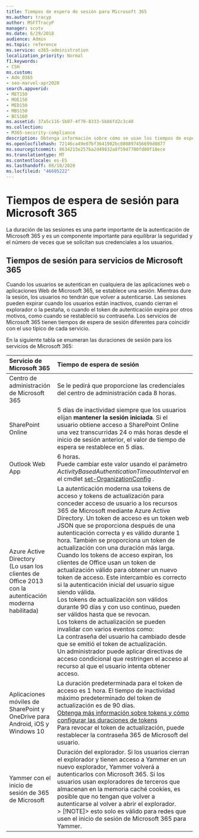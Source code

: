 ```yaml
---
title: Tiempos de espera de sesión para Microsoft 365
ms.author: tracyp
author: MSFTTracyP
manager: scotv
ms.date: 6/29/2018
audience: Admin
ms.topic: reference
ms.service: o365-administration
localization_priority: Normal
f1.keywords:
- CSH
ms.custom:
- Adm_O365
- seo-marvel-apr2020
search.appverid:
- MET150
- MOE150
- MED150
- MBS150
- BCS160
ms.assetid: 37a5c116-5b07-4f70-8333-5b86fd2c3c40
ms.collection:
- M365-security-compliance
description: Obtenga información sobre cómo se usan los tiempos de espera de sesión para equilibrar la seguridad y la facilidad de acceso en las aplicaciones cliente de Microsoft 365.
ms.openlocfilehash: 72146ca49e07bf3641982bc880897456699d0877
ms.sourcegitcommit: 8634215e257ba2d49832a8f5947700fd00f18ece
ms.translationtype: MT
ms.contentlocale: es-ES
ms.lasthandoff: 08/10/2020
ms.locfileid: "46605222"
---
```

# <a name="session-timeouts-for-microsoft-365"></a>Tiempos de espera de sesión para Microsoft 365

La duración de las sesiones es una parte importante de la autenticación de Microsoft 365 y es un componente importante para equilibrar la seguridad y el número de veces que se solicitan sus credenciales a los usuarios.
  
## <a name="session-times-for-microsoft-365-services"></a>Tiempos de sesión para servicios de Microsoft 365

Cuando los usuarios se autentican en cualquiera de las aplicaciones web o aplicaciones Web de Microsoft 365, se establece una sesión. Mientras dure la sesión, los usuarios no tendrán que volver a autenticarse. Las sesiones pueden expirar cuando los usuarios están inactivos, cuando cierran el explorador o la pestaña, o cuando el token de autenticación expira por otros motivos, como cuando se restableció su contraseña. Los servicios de Microsoft 365 tienen tiempos de espera de sesión diferentes para coincidir con el uso típico de cada servicio.
  
En la siguiente tabla se enumeran las duraciones de sesión para los servicios de Microsoft 365:
  
|**Servicio de Microsoft 365**|**Tiempo de espera de sesión**|
|:-----|:-----|
|Centro de administración de Microsoft 365  <br/> |Se le pedirá que proporcione las credenciales del centro de administración cada 8 horas.  <br/> |
|SharePoint Online  <br/> |5 días de inactividad siempre que los usuarios elijan **mantener la sesión iniciada**. Si el usuario obtiene acceso a SharePoint Online una vez transcurridas 24 o más horas desde el inicio de sesión anterior, el valor de tiempo de espera se restablece en 5 días.  <br/> |
|Outlook Web App  <br/> |6 horas.  <br/> Puede cambiar este valor usando el parámetro _ActivityBasedAuthenticationTimeoutInterval_ en el cmdlet [set-OrganizationConfig](https://go.microsoft.com/fwlink/p/?LinkId=615378) .  <br/> |
|Azure Active Directory  <br/> (Lo usan los clientes de Office 2013 con la autenticación moderna habilitada)  <br/> | La autenticación moderna usa tokens de acceso y tokens de actualización para conceder acceso de usuario a los recursos 365 de Microsoft mediante Azure Active Directory. Un token de acceso es un token web JSON que se proporciona después de una autenticación correcta y es válido durante 1 hora. También se proporciona un token de actualización con una duración más larga. Cuando los tokens de acceso expiran, los clientes de Office usan un token de actualización válido para obtener un nuevo token de acceso. Este intercambio es correcto si la autenticación inicial del usuario sigue siendo válida.  <br/>  Los tokens de actualización son válidos durante 90 días y con uso continuo, pueden ser válidos hasta que se revocan.  <br/>  Los tokens de actualización se pueden invalidar con varios eventos como:  <br/>  La contraseña del usuario ha cambiado desde que se emitió el token de actualización.  <br/>  Un administrador puede aplicar directivas de acceso condicional que restringen el acceso al recurso al que el usuario intenta obtener acceso.  <br/> |
|Aplicaciones móviles de SharePoint y OneDrive para Android, iOS y Windows 10  <br/> |La duración predeterminada para el token de acceso es 1 hora. El tiempo de inactividad máximo predeterminado del token de actualización es de 90 días.  <br/> [Obtenga más información sobre tokens y cómo configurar las duraciones de tokens](https://docs.microsoft.com/azure/active-directory/active-directory-configurable-token-lifetimes) <br/> Para revocar el token de actualización, puede restablecer la contraseña 365 de Microsoft del usuario.  <br/> |
|Yammer con el inicio de sesión de 365 de Microsoft  <br/> |Duración del explorador. Si los usuarios cierran el explorador y tienen acceso a Yammer en un nuevo explorador, Yammer volverá a autenticarlos con Microsoft 365. Si los usuarios usan exploradores de terceros que almacenan en la memoria caché cookies, es posible que no tengan que volver a autenticarse al volver a abrir el explorador.  <br/> > [!NOTE]> esto solo es válido para redes que usen el inicio de sesión de Microsoft 365 para Yammer.           |
   

